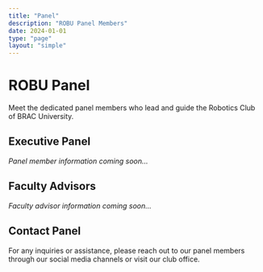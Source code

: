 ```yaml
---
title: "Panel"
description: "ROBU Panel Members"
date: 2024-01-01
type: "page"
layout: "simple"
---
```


# ROBU Panel

Meet the dedicated panel members who lead and guide the Robotics Club of BRAC University.

## Executive Panel

*Panel member information coming soon...*

## Faculty Advisors

*Faculty advisor information coming soon...*

## Contact Panel

For any inquiries or assistance, please reach out to our panel members through our social media channels or visit our club office.
